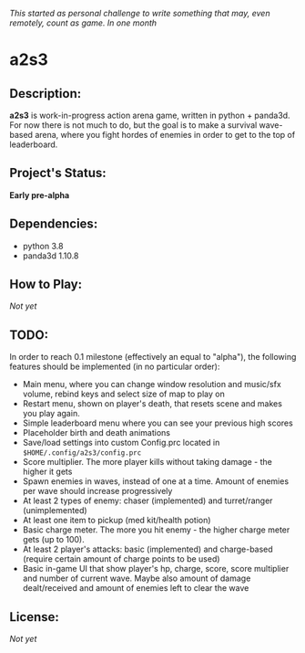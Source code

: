 *This started as personal challenge to write something that may, even remotely, count as game. In one month*

# a2s3

## Description:

**a2s3** is work-in-progress action arena game, written in python + panda3d. For now there is not much to do, but the goal is to make a survival wave-based arena, where you fight hordes of enemies in order to get to the top of leaderboard.

## Project's Status:

**Early pre-alpha**

## Dependencies:

- python 3.8
- panda3d 1.10.8

## How to Play:

*Not yet*

## TODO:

In order to reach 0.1 milestone (effectively an equal to "alpha"), the following features should be implemented (in no particular order):

- Main menu, where you can change window resolution and music/sfx volume, rebind keys and select size of map to play on
- Restart menu, shown on player's death, that resets scene and makes you play again.
- Simple leaderboard menu where you can see your previous high scores
- Placeholder birth and death animations
- Save/load settings into custom Config.prc located in `$HOME/.config/a2s3/config.prc`
- Score multiplier. The more player kills without taking damage - the higher it gets
- Spawn enemies in waves, instead of one at a time. Amount of enemies per wave should increase progressively
- At least 2 types of enemy: chaser (implemented) and turret/ranger (unimplemented)
- At least one item to pickup (med kit/health potion)
- Basic charge meter. The more you hit enemy - the higher charge meter gets (up to 100).
- At least 2 player's attacks: basic (implemented) and charge-based (require certain amount of charge points to be used)
- Basic in-game UI that show player's hp, charge, score, score multiplier and number of current wave. Maybe also amount of damage dealt/received and amount of enemies left to clear the wave

## License:

*Not yet*

